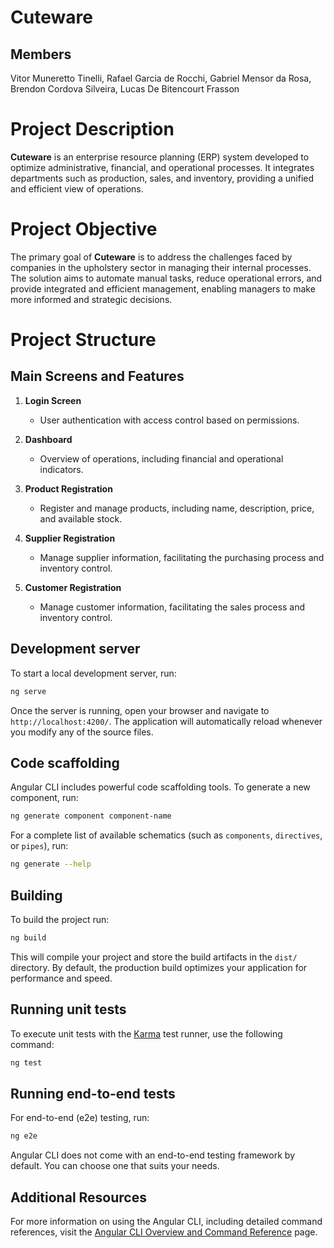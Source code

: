 # Cuteware

## Members
Vitor Muneretto Tinelli, Rafael Garcia de Rocchi, Gabriel Mensor da Rosa, Brendon Cordova Silveira, Lucas De Bitencourt Frasson

# Project Description

**Cuteware** is an enterprise resource planning (ERP) system developed to optimize administrative, financial, and operational processes. It integrates departments such as production, sales, and inventory, providing a unified and efficient view of operations.

# Project Objective

The primary goal of **Cuteware** is to address the challenges faced by companies in the upholstery sector in managing their internal processes. The solution aims to automate manual tasks, reduce operational errors, and provide integrated and efficient management, enabling managers to make more informed and strategic decisions.

# Project Structure

## Main Screens and Features

1. **Login Screen**
   - User authentication with access control based on permissions.

2. **Dashboard**
   - Overview of operations, including financial and operational indicators.

3. **Product Registration**
   - Register and manage products, including name, description, price, and available stock.

4. **Supplier Registration**
   - Manage supplier information, facilitating the purchasing process and inventory control.

5. **Customer Registration**
   - Manage customer information, facilitating the sales process and inventory control.


## Development server

To start a local development server, run:

```bash
ng serve
```

Once the server is running, open your browser and navigate to `http://localhost:4200/`. The application will automatically reload whenever you modify any of the source files.

## Code scaffolding

Angular CLI includes powerful code scaffolding tools. To generate a new component, run:

```bash
ng generate component component-name
```

For a complete list of available schematics (such as `components`, `directives`, or `pipes`), run:

```bash
ng generate --help
```

## Building

To build the project run:

```bash
ng build
```

This will compile your project and store the build artifacts in the `dist/` directory. By default, the production build optimizes your application for performance and speed.

## Running unit tests

To execute unit tests with the [Karma](https://karma-runner.github.io) test runner, use the following command:

```bash
ng test
```

## Running end-to-end tests

For end-to-end (e2e) testing, run:

```bash
ng e2e
```

Angular CLI does not come with an end-to-end testing framework by default. You can choose one that suits your needs.

## Additional Resources

For more information on using the Angular CLI, including detailed command references, visit the [Angular CLI Overview and Command Reference](https://angular.dev/tools/cli) page.
